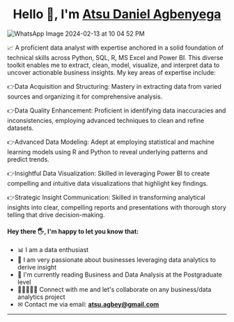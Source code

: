 <h1 align="center">Hello 👋, I'm <a href="https://www.linkedin.com/in/atsu1/"">Atsu Daniel Agbenyega</a></h1>

![WhatsApp Image 2024-02-13 at 10 04 52 PM](https://github.com/DanKoffie/DanKoffie/assets/131831718/083fde49-be88-4b4a-a231-8f01c9897bfa)


📈 A proficient data analyst with expertise anchored in a solid foundation of technical skills across Python, SQL, R, MS Excel and  Power BI. This diverse toolkit enables me to extract, clean, model, visualize, and interpret data to uncover actionable business insights. My key areas of expertise include:

👉Data Acquisition and Structuring: Mastery in extracting data from varied sources and organizing it for comprehensive analysis. 

👉Data Quality Enhancement: Proficient in identifying data inaccuracies and inconsistencies, employing advanced techniques to clean and refine datasets.

👉Advanced Data Modeling: Adept at employing statistical and machine learning models using R and Python to reveal underlying patterns and predict trends.

👉Insightful Data Visualization: Skilled in leveraging Power BI to create compelling and intuitive data visualizations that highlight key findings.

👉Strategic Insight Communication: Skilled in transforming analytical insights into clear, compelling reports and presentations with thorough story telling that drive decision-making.

#### Hey there 🖐, I'm happy to let you know that: 

- 📊 I am a data enthusiast
- 💞️ I am very passionate about businesses leveraging data analytics to derive insight
- 📔 I'm currently reading Business and Data Analysis at the Postgraduate level
- 👩🏿‍🤝‍👩🏽 Connect with me and let's collaborate on any business/data analytics project
- ✉ Contact me via email: **atsu.agbey@gmail.com** 


---
